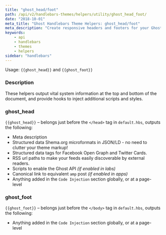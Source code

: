 ```yaml
---
title: "ghost_head/foot"
path: /api/v2/handlebars-themes/helpers/utility/ghost_head_foot/
date: "2018-10-01"
meta_title: "Ghost Handlebars Theme Helpers: ghost_head/foot"
meta_description: "Create responsive headers and footers for your Ghost theme with the ghost_head/foot helper. Read more about Ghost themes! 👻"
keywords:
    - api
    - handlebars
    - themes
    - helpers
sidebar: "handlebars"
---
```


Usage: `{{ghost_head}}` and `{{ghost_foot}}`

### Description

These helpers output vital system information at the top and bottom of the document, and provide hooks to inject additional scripts and styles.

### ghost_head

`{{ghost_head}}` – belongs just before the `</head>` tag in `default.hbs`, outputs the following:

* Meta description
* Structured data Shema.org microformats in JSON/LD - no need to clutter your theme markup!
* Structured data tags for Facebook Open Graph and Twitter Cards.
* RSS url paths to make your feeds easily discoverable by external readers.
* Scripts to enable the Ghost API _(if enabled in labs)_
* Canonical link to equivalent `amp` post  _(if enabled in apps)_
* Anything added in the `Code Injection` section globally, or at a page-level

### ghost_foot

`{{ghost_foot}}` – belongs just before the `</body>` tag in `default.hbs`, outputs the following:

* Anything added in the `Code Injection` section globally, or at a page-level
